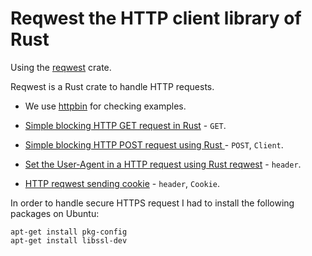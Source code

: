 # Reqwest the HTTP client library of Rust

Using the [reqwest](https://crates.io/crates/reqwest) crate.

Reqwest is a Rust crate to handle HTTP requests.

* We use [httpbin](https://httpbin.org/) for checking examples.


* [Simple blocking HTTP GET request in Rust](./simple-blocking-http-get-request.md) - `GET`.
* [Simple blocking HTTP POST request using Rust ](./simple-blocking-http-post-request.md) - `POST`, `Client`.
* [Set the User-Agent in a HTTP request using Rust reqwest](./reqwest-set-user-agent.md) - `header`.
* [HTTP reqwest sending cookie](./reqwest-send-cookie.md) - `header`, `Cookie`.


In order to handle secure HTTPS request I had to install the following packages on Ubuntu:

```
apt-get install pkg-config
apt-get install libssl-dev
```


